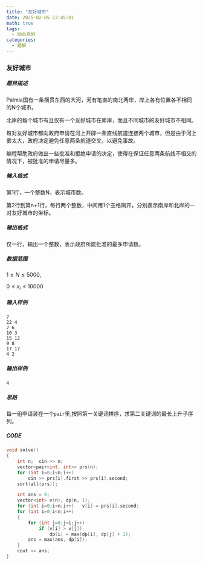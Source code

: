 ```yaml
---
title: "友好城市"     
date: 2025-02-05 23:45:01
math: true
tags: 
  - 动态规划
categories: 
  - 题解
---
```


### 友好城市

##### 题目描述

Palmia国有一条横贯东西的大河，河有笔直的南北两岸，岸上各有位置各不相同的N个城市。

北岸的每个城市有且仅有一个友好城市在南岸，而且不同城市的友好城市不相同。

每对友好城市都向政府申请在河上开辟一条直线航道连接两个城市，但是由于河上雾太大，政府决定避免任意两条航道交叉，以避免事故。

编程帮助政府做出一些批准和拒绝申请的决定，使得在保证任意两条航线不相交的情况下，被批准的申请尽量多。

##### 输入格式

第1行，一个整数N，表示城市数。

第2行到第n+1行，每行两个整数，中间用1个空格隔开，分别表示南岸和北岸的一对友好城市的坐标。

##### 输出格式

仅一行，输出一个整数，表示政府所能批准的最多申请数。

##### 数据范围

$1 \leq N \leq 5000,$

$0\leq x_i \leq 10000$

##### 输入样例

```
7
22 4
2 6
10 3
15 12
9 8
17 17
4 2
```

##### 输出样例

```
4
```

##### 思路

每一组申请装在一个`pair`里,按照第一关键词排序，求第二关键词的最长上升子序列。

##### CODE

```cpp
void solve()
{
    int n;  cin >> n;
    vector<pair<int, int>> prs(n);
    for (int i=0;i<n;i++)
        cin >> prs[i].first >> prs[i].second;
    sort(all(prs));

    int ans = 0;
    vector<int> v(n), dp(n, 1);
    for (int i=0;i<n;i++)   v[i] = prs[i].second;
    for (int i=0;i<n;i++)
    {
        for (int j=0;j<i;j++)
            if (v[i] > v[j])
                dp[i] = max(dp[i], dp[j] + 1);
        ans = max(ans, dp[i]);
    }
    cout << ans;
}
```

